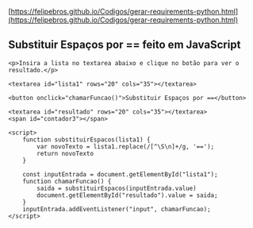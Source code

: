 [https://felipebros.github.io/Codigos/gerar-requirements-python.html](https://felipebros.github.io/Codigos/gerar-requirements-python.html)

<div>
    <h2>Substituir Espaços por == feito em JavaScript</h2>

    <p>Insira a lista no textarea abaixo e clique no botão para ver o resultado.</p>

    <textarea id="lista1" rows="20" cols="35"></textarea>

    <button onclick="chamarFuncao()">Substituir Espaços por ==</button>

    <textarea id="resultado" rows="20" cols="35"></textarea>
    <span id="contador3"></span>

    <script>
        function substituirEspacos(lista1) {
            var novoTexto = lista1.replace(/[^\S\n]+/g, '==');
            return novoTexto
        }

        const inputEntrada = document.getElementById("lista1");
        function chamarFuncao() {
            saida = substituirEspacos(inputEntrada.value)
            document.getElementById("resultado").value = saida;
        }
        inputEntrada.addEventListener("input", chamarFuncao);
    </script>

</div>
